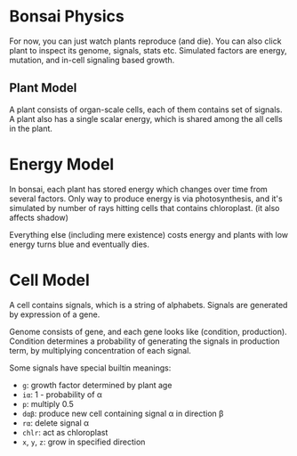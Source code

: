 # Bonsai Physics

For now, you can just watch plants reproduce (and die).
You can also click plant to inspect its genome, signals, stats etc.
Simulated factors are energy, mutation, and in-cell signaling based growth.


## Plant Model
A plant consists of organ-scale cells, each of them contains
set of signals. A plant also has a single scalar energy, which is shared among the all cells in the
plant.


# Energy Model
In bonsai, each plant has stored energy which changes over time from several factors. Only way to
produce energy is via photosynthesis, and it's simulated by number of rays hitting cells that contains
chloroplast. (it also affects shadow)

Everything else (including mere existence) costs energy and
plants with low energy turns blue and eventually dies.


# Cell Model
A cell contains signals, which is a string of alphabets. Signals are generated by expression of a gene.

Genome consists of gene, and each gene looks like
(condition, production). Condition determines a probability of generating the signals in production
term, by
multiplying concentration of each signal.

Some signals have special builtin meanings:

* `g`: growth factor determined by plant age
* `iα`: 1 - probability of α
* `p`: multiply 0.5
* `dαβ`: produce new cell containing signal α in direction β
* `rα`: delete signal α
* `chlr`: act as chloroplast
* `x`, `y`, `z`: grow in specified direction
